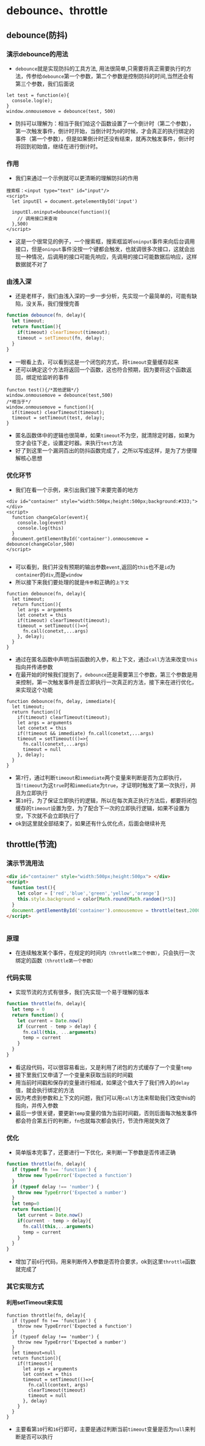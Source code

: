 # debounce、throttle

## debounce(防抖)

### 演示debounce的用法
* `debounce`就是实现防抖的工具方法, 用法很简单,只需要将真正需要执行的方法，传参给`debounce`第一个参数，第二个参数是控制防抖的时间,当然还会有第三个参数，我们后面说
```js{4}
let test = function(e){
  console.log(e);
}
window.onmousemove = debounce(test, 500)
```
* 防抖可以理解为：相当于我们给这个函数设置了一个倒计时（第二个参数），第一次触发事件，倒计时开始，当倒计时为`0`的时候，才会真正的执行绑定的事件（第一个参数），但是如果倒计时还没有结束，就再次触发事件，倒计时将回到初始值，继续在进行倒计时。

### 作用
* 我们来通过一个示例就可以更清晰的理解防抖的作用
```html{5}
搜索框：<input type="text" id="input"/>
<script>
  let inputEl = document.getelementById('input')

  inputEl.oninput=debounce(function(){
    // 调用接口来查询
  },500)
</script>
```
* 这是一个很常见的例子，一个搜索框，搜索框监听`oninput`事件来向后台调用接口，但是`oninput`事件没按一个键都会触发，也就调很多次接口，这就会出现一种情况，后调用的接口可能先响应，先调用的接口可能数据后响应，这样数据就不对了

### 由浅入深
* 还是老样子，我们由浅入深的一步一步分析，先实现一个最简单的，可能有缺陷，没关系，我们慢慢完善
```js
function debounce(fn, delay){
  let timeout;
  return function(){
    if(timeout) clearTimeout(timeout);
    timeout = setTimeout(fn, delay);
  }
}
```
* 一眼看上去，可以看到这是一个闭包的方式，将`timeout`变量缓存起来
* 还可以确定这个方法将返回一个函数，这也符合预期，因为要将这个函数返回，绑定给监听的事件
```js{2,4}
functon test(){/*其他逻辑*/}
window.onmousemove = debounce(test,500) 
/*相当于*/ 
window.onmousemove = function(){
  if(timeout) clearTimeout(timeout);
  timeout = setTimeout(test, delay);
}
```
* 匿名函数体中的逻辑也很简单，如果`timeout`不为空，就清除定时器，如果为空才会往下走，设置定时器。来执行`test`方法
* 好了到这里一个漏洞百出的防抖函数完成了，之所以写成这样，是为了方便理解核心思想

### 优化环节
* 我们在看一个示例，来引出我们接下来要完善的地方

```html{7}
<div id="container" style="width:500px;height:500px;background:#333;"> </div>
<script>
  function changeColor(event){
    console.log(event)
    console.log(this)
  }
  document.getElementById('container').onmousemove = debounce(changeColor,500) 
</script>

```
<img :src="$withBase('/image/debounce_optimize_01.png')">

* 可以看到，我们并没有预期的输出参数`event`,返回的`this`也不是`id`为`container`的`div`,而是`window`
* 所以接下来我们要处理的就是`传参`和正确的`上下文`
```js{4,5,8}
function debounce(fn, delay){
  let timeout;
  return function(){
    let args = arguments
    let conetxt = this
    if(timeout) clearTimeout(timeout);
    timeout = setTimeout(()=>{
      fn.call(conetxt,...args)
    }, delay);
  }
}
```
* 通过在匿名函数中声明当前函数的入参，和上下文，通过`call`方法来改变`this`指向并传递参数
* 在最开始的时候我们提到了，`debounce`还是需要第三个参数，第三个参数是用来控制，第一次触发事件是否立即执行一次真正的方法，接下来在进行优化，来实现这个功能
```js{7,10}
function debounce(fn, delay, immediate){
  let timeout;
  return function(){
    if(timeout) clearTimeout(timeout);
    let args = arguments
    let conetxt = this
    if(!timeout && immediate) fn.call(conetxt,...args)
    timeout = setTimeout(()=>{
      fn.call(conetxt,...args)
      timeout = null
    }, delay);
  }
}
```
* 第`7`行，通过判断`timeout`和`immediate`两个变量来判断是否为立即执行，当`!timeout`为这`true`时和`immediate`为`true`，才证明时触发了第一次执行，并且为立即执行
* 第`10`行，为了保证立即执行的逻辑，所以在每次真正执行方法后，都要将闭包缓存的`timeout`设置为空，为了配合下一次的立即执行逻辑，如果不设置为空，下次就不会立即执行了
* ok到这里就全部结束了，如果还有什么优化点，后面会继续补充

## throttle(节流)

### 演示节流用法

```html
<div id="container" style="width:500px;height:500px"> </div>
<script>
  function test(){
    let color = ['red','blue','green','yellow','orange']
    this.style.background = color[Math.round(Math.random()*5)]
  }
  document.getElementById('container').onmousemove = throttle(test,2000) 
</script>
```
<img :src="$withBase('/image/throttle_demo.gif')">

### 原理
* 在连续触发某个事件，在规定的时间内`（throttle第二个参数）`，只会执行一次绑定的函数`（throttle第一个参数）`

### 代码实现
* 实现节流的方式有很多，我们先实现一个易于理解的版本
```js
function throttle(fn, delay){
  let temp = 0
  return function() {
    let current = Date.now()
    if (current - temp > delay) {
      fn.call(this, ...arguments)
      temp = current
    }
  }
}
```
* 看这段代码，可以很容易看出，又是利用了闭包的方式缓存了一个变量`temp`
* 接下里我们又申请了一个变量来获取当前的时间戳
* 用当前时间戳和保存的变量进行相减，如果这个值大于了我们传入的`delay`值，就会执行绑定的方法
* 因为考虑到参数和上下文的问题，我们可以用`call`方法来帮助我们改变this的指向，并传入参数
* 最后一步很关键，要更新`temp`变量的值为当前时间戳，否则后面每次触发事件都会符合第五行的判断，`fn`也就每次都会执行，节流作用就失效了

### 优化
* 简单版本完事了，还要进行一下优化，来判断一下参数是否传递正确
```js
function throttle(fn, delay){
  if (typeof fn !== 'function') {
    throw new TypeError('Expected a function')
  }
  if (typeof delay !== 'number') {
    throw new TypeError('Expected a number')
  }
  let temp=0
  return function(){
    let current = Date.now()
    if(current - temp > delay){
      fn.call(this,...arguments)
      temp = current
    }
  }
}
```
* 增加了前`6`行代码，用来判断传入参数是否符合要求，ok到这里`throttle`函数就完成了

### 其它实现方式

#### 利用setTimeout来实现
```js{10, 16}
function throttle(fn, delay){
  if (typeof fn !== 'function') {
    throw new TypeError('Expected a function')
  }
  if (typeof delay !== 'number') {
    throw new TypeError('Expected a number')
  }
  let timeout=null
  return function(){
    if(!timeout){
      let args = arguments
      let context = this
      timeout = setTimeout(()=>{
        fn.call(context, args)
        clearTimeout(timeout)
        timeout = null
      }, delay)
    }
  }
}
```
* 主要看第`10`行和`16`行即可，主要是通过判断当前`timeout`变量是否为`null`来判断是否可以执行
